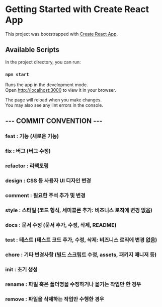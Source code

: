 # Getting Started with Create React App

This project was bootstrapped with [Create React App](https://github.com/facebook/create-react-app).

## Available Scripts

In the project directory, you can run:

### `npm start`

Runs the app in the development mode.\
Open [http://localhost:3000](http://localhost:3000) to view it in your browser.

The page will reload when you make changes.\
You may also see any lint errors in the console.

## --- COMMIT CONVENTION ---  
                                                
###   feat        : 기능 (새로운 기능)  
###   fix         : 버그 (버그 수정)  
###   refactor    : 리팩토링  
###   design      : CSS 등 사용자 UI 디자인 변경  
###   comment     : 필요한 주석 추가 및 변경  
###   style       : 스타일 (코드 형식, 세미콜론 추가: 비즈니스 로직에 변경 없음)  
###   docs        : 문서 수정 (문서 추가, 수정, 삭제, README)  
###   test        : 테스트 (테스트 코드 추가, 수정, 삭제: 비즈니스 로직에 변경 없음)  
###   chore       : 기타 변경사항 (빌드 스크립트 수정, assets, 패키지 매니저 등)  
###   init        : 초기 생성  
###   rename      : 파일 혹은 폴더명을 수정하거나 옮기는 작업만 한 경우  
###   remove      : 파일을 삭제하는 작업만 수행한 경우 



